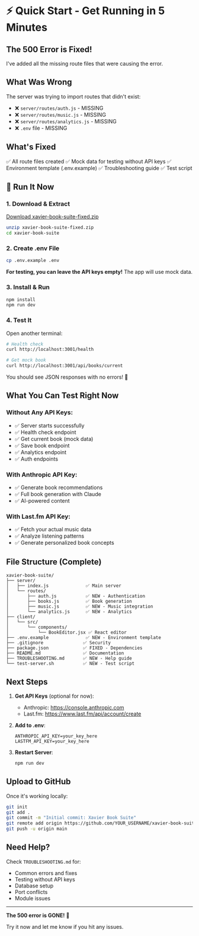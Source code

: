 # ⚡ Quick Start - Get Running in 5 Minutes

## The 500 Error is Fixed! 

I've added all the missing route files that were causing the error.

## What Was Wrong

The server was trying to import routes that didn't exist:
- ❌ `server/routes/auth.js` - MISSING
- ❌ `server/routes/music.js` - MISSING  
- ❌ `server/routes/analytics.js` - MISSING
- ❌ `.env` file - MISSING

## What's Fixed

✅ All route files created
✅ Mock data for testing without API keys
✅ Environment template (.env.example)
✅ Troubleshooting guide
✅ Test script

## 🚀 Run It Now

### 1. Download & Extract
[Download xavier-book-suite-fixed.zip](computer:///mnt/user-data/outputs/xavier-book-suite-fixed.zip)

```bash
unzip xavier-book-suite-fixed.zip
cd xavier-book-suite
```

### 2. Create .env File
```bash
cp .env.example .env
```

**For testing, you can leave the API keys empty!** The app will use mock data.

### 3. Install & Run
```bash
npm install
npm run dev
```

### 4. Test It
Open another terminal:
```bash
# Health check
curl http://localhost:3001/health

# Get mock book
curl http://localhost:3001/api/books/current
```

You should see JSON responses with no errors! 🎉

## What You Can Test Right Now

### Without Any API Keys:
- ✅ Server starts successfully
- ✅ Health check endpoint
- ✅ Get current book (mock data)
- ✅ Save book endpoint
- ✅ Analytics endpoint
- ✅ Auth endpoints

### With Anthropic API Key:
- ✅ Generate book recommendations
- ✅ Full book generation with Claude
- ✅ AI-powered content

### With Last.fm API Key:
- ✅ Fetch your actual music data
- ✅ Analyze listening patterns
- ✅ Generate personalized book concepts

## File Structure (Complete)

```
xavier-book-suite/
├── server/
│   ├── index.js              ✅ Main server
│   └── routes/
│       ├── auth.js           ✅ NEW - Authentication
│       ├── books.js          ✅ Book generation
│       ├── music.js          ✅ NEW - Music integration
│       └── analytics.js      ✅ NEW - Analytics
├── client/
│   └── src/
│       └── components/
│           └── BookEditor.jsx ✅ React editor
├── .env.example              ✅ NEW - Environment template
├── .gitignore               ✅ Security
├── package.json             ✅ FIXED - Dependencies
├── README.md                ✅ Documentation
├── TROUBLESHOOTING.md       ✅ NEW - Help guide
└── test-server.sh           ✅ NEW - Test script
```

## Next Steps

1. **Get API Keys** (optional for now):
   - Anthropic: https://console.anthropic.com
   - Last.fm: https://www.last.fm/api/account/create

2. **Add to .env**:
   ```env
   ANTHROPIC_API_KEY=your_key_here
   LASTFM_API_KEY=your_key_here
   ```

3. **Restart Server**:
   ```bash
   npm run dev
   ```

## Upload to GitHub

Once it's working locally:

```bash
git init
git add .
git commit -m "Initial commit: Xavier Book Suite"
git remote add origin https://github.com/YOUR_USERNAME/xavier-book-suite.git
git push -u origin main
```

## Need Help?

Check `TROUBLESHOOTING.md` for:
- Common errors and fixes
- Testing without API keys
- Database setup
- Port conflicts
- Module issues

---

**The 500 error is GONE!** 🎉

Try it now and let me know if you hit any issues.
